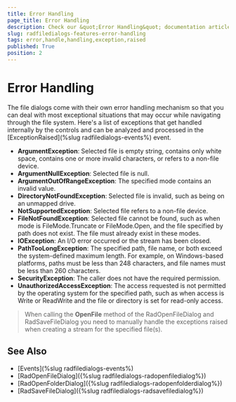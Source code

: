 ```yaml
---		
title: Error Handling		
page_title: Error Handling		
description: Check our &quot;Error Handling&quot; documentation article for the RadFileDialogs WPF control.
slug: radfiledialogs-features-error-handling		
tags: error,handle,handling,exception,raised		
published: True		
position: 2		
---
```

		
# Error Handling

The file dialogs come with their own error handling mechanism so that you can deal with most exceptional situations that may occur while navigating through the file system.
Here's a list of exceptions that get handled internally by the controls and can be analyzed and processed in the [ExceptionRaised](%slug radfiledialogs-events%) event.

* **ArgumentException**: Selected file is empty string, contains only white space, contains one or more invalid characters, or refers to a non-file device.
* **ArgumentNullException**: Selected file is null.
* **ArgumentOutOfRangeException**: The specified mode contains an invalid value.
* **DirectoryNotFoundException**: Selected file is invalid, such as being on an unmapped drive.
* **NotSupportedException**: Selected file refers to a non-file device.
* **FileNotFoundException**: Selected file cannot be found, such as when mode is FileMode.Truncate or FileMode.Open, and the file specified by path does not exist. The file must already exist in these modes.
* **IOException**: An I/O error occurred or the stream has been closed.
* **PathTooLongException**: The specified path, file name, or both exceed the system-defined maximum length. For example, on Windows-based platforms, paths must be less than 248 characters, and file names must be less than 260 characters.
* **SecurityException**: The caller does not have the required permission.
* **UnauthorizedAccessException**: The access requested is not permitted by the operating system for the specified path, such as when access is Write or ReadWrite and the file or directory is set for read-only access.

> When calling the **OpenFile** method of the RadOpenFileDialog and RadSaveFileDialog you need to manually handle the exceptions raised when creating a stream for the specified file(s).

## See Also

* [Events](%slug radfiledialogs-events%)
* [RadOpenFileDialog]({%slug radfiledialogs-radopenfiledialog%})
* [RadOpenFolderDialog]({%slug radfiledialogs-radopenfolderdialog%})
* [RadSaveFileDialog]({%slug radfiledialogs-radsavefiledialog%})